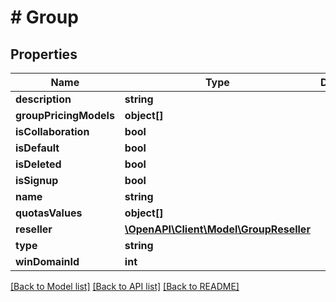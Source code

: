 # # Group

## Properties

Name | Type | Description | Notes
------------ | ------------- | ------------- | -------------
**description** | **string** |  | [optional]
**groupPricingModels** | **object[]** |  | [optional]
**isCollaboration** | **bool** |  | [optional]
**isDefault** | **bool** |  | [optional]
**isDeleted** | **bool** |  | [optional]
**isSignup** | **bool** |  | [optional]
**name** | **string** |  | [optional]
**quotasValues** | **object[]** |  | [optional]
**reseller** | [**\OpenAPI\Client\Model\GroupReseller**](GroupReseller.md) |  | [optional]
**type** | **string** |  | [optional]
**winDomainId** | **int** |  | [optional]

[[Back to Model list]](../../README.md#models) [[Back to API list]](../../README.md#endpoints) [[Back to README]](../../README.md)
